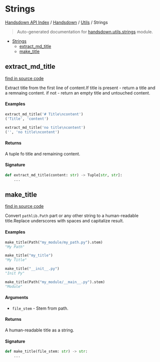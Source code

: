 # Strings

[Handsdown API Index](../../README.md#handsdown-api-index) /
[Handsdown](../index.md#handsdown) /
[Utils](./index.md#utils) /
Strings

> Auto-generated documentation for [handsdown.utils.strings](https://github.com/vemel/handsdown/blob/main/handsdown/utils/strings.py) module.

- [Strings](#strings)
  - [extract_md_title](#extract_md_title)
  - [make_title](#make_title)

## extract_md_title

[find in source code](https://github.com/vemel/handsdown/blob/main/handsdown/utils/strings.py#L48)

Extract title from the first line of content.If title is present - return a title and a remnaing content.
if not - return an empty title and untouched content.

#### Examples

```python
extract_md_title('# Title\ncontent')
('Title', 'content')

extract_md_title('no title\ncontent')
('', 'no title\ncontent')
```

#### Returns

A tuple fo title and remaining content.

#### Signature

```python
def extract_md_title(content: str) -> Tuple[str, str]:
    ...
```



## make_title

[find in source code](https://github.com/vemel/handsdown/blob/main/handsdown/utils/strings.py#L7)

Convert `pathlib.Path` part or any other string to a human-readable title.Replace underscores with spaces and capitalize result.

#### Examples

```python
make_title(Path("my_module/my_path.py").stem)
"My Path"

make_title("my_title")
"My Title"

make_title("__init__.py")
"Init Py"

make_title(Path("my_module/__main__.py").stem)
"Module"
```

#### Arguments

- `file_stem` - Stem from path.

#### Returns

A human-readable title as a string.

#### Signature

```python
def make_title(file_stem: str) -> str:
    ...
```


